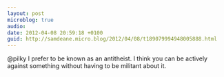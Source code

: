 ```yaml
---
layout: post
microblog: true
audio: 
date: 2012-04-08 20:59:18 +0100
guid: http://samdeane.micro.blog/2012/04/08/t189079994948005888.html
---
```

@pilky I prefer to be known as an antitheist. I think you can be actively against something without having to be militant about it.
